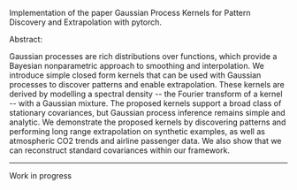 Implementation of the paper Gaussian Process Kernels for Pattern Discovery and Extrapolation with pytorch.

Abstract:

Gaussian processes are rich distributions over functions, which provide a Bayesian nonparametric approach to smoothing and interpolation. We introduce simple closed form kernels that can be used with Gaussian processes to discover patterns and enable extrapolation. These kernels are derived by modelling a spectral density -- the Fourier transform of a kernel -- with a Gaussian mixture. The proposed kernels support a broad class of stationary covariances, but Gaussian process inference remains simple and analytic. We demonstrate the proposed kernels by discovering patterns and performing long range extrapolation on synthetic examples, as well as atmospheric CO2 trends and airline passenger data. We also show that we can reconstruct standard covariances within our framework.

---

Work in progress